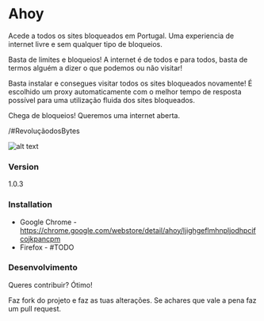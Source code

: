 # Ahoy

Acede a todos os sites bloqueados em Portugal. Uma experiencia de internet livre e sem qualquer tipo de bloqueios.

Basta de limites e bloqueios! A internet é de todos e para todos, basta de termos alguém a dizer o que podemos ou não visitar!

Basta instalar e consegues visitar todos os sites bloqueados novamente! É escolhido um proxy automaticamente com o melhor tempo de resposta possível para uma utilização fluida dos sites bloqueados.

Chega de bloqueios! Queremos uma internet aberta.

/#RevoluçãodosBytes

![alt text](http://rafaelalmeida.pt/wp-content/uploads/2015/12/rdb.png "Ahoy!")

### Version
1.0.3


### Installation

- Google Chrome - https://chrome.google.com/webstore/detail/ahoy/ljighgeflmhnpljodhpcifcojkpancpm
- Firefox - #TODO

### Desenvolvimento

Queres contribuir? Ótimo!

Faz fork do projeto e faz as tuas alterações. Se achares que vale a pena faz um pull request.
